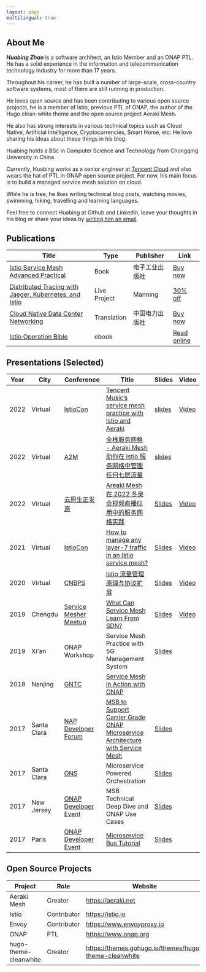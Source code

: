 ```yaml
---
layout: page
multilingual: true
---
```


## About Me

**_Huabing Zhao_** is a software architect, an Istio Member and an ONAP PTL. He has a solid experience in the information and telecommunication technology industry for more than 17 years.

Throughout his career, he has built a number of large-scale, cross-country software systems, most of them are still running in production.

He loves open source and has been contributing to various open source projects, he is a member of Istio, previous PTL of ONAP, the author of the Hugo clean-white theme and the open source project Aeraki Mesh.

He also has strong interests in various technical topics such as Cloud Native, Artificial Intelligence, Cryptocurrencies, Smart Home, etc. He love sharing his ideas about these things in his blog.

Huabing holds a BSc in Computer Science and Technology from Chongqing University in China.

Currently, Huabing works as a senior engineer at [Tencent Cloud](https://cloud.tencent.com/) and also wears the hat of PTL in ONAP open source project. For now, his main focus is to build a managed service mesh solution on cloud.

While he is free, he likes writing technical blog posts, watching movies, swimming, hiking, travelling and learning languages.

Feel free to connect Huabing at Github and Linkedin, leave your thoughts in his blog or share your ideas by [writing him an email](mailto:zhaohuabing@zhaohuabing.com).

## Publications

| Title                                                                                                                                                       | Type         | Publisher      | Link                                                                         |
| ----------------------------------------------------------------------------------------------------------------------------------------------------------- | ------------ | -------------- | ---------------------------------------------------------------------------- |
| [Istio Service Mesh Advanced Practical](https://www.zhaohuabing.com/post/2021-08-26-istio-handbook/)                                                        | Book         | 电子工业出版社 | [Buy now](https://item.jd.com/13200745.html)                                 |
| [Distributed Tracing with Jaeger, Kubernetes, and Istio](https://www.zhaohuabing.com/post/2021-09-08-distributed-tracing-with-jaeger-kubernetes-and-istio/) | Live Project | Manning        | [30% off](https://www.manning.com/liveprojectseries/distributed-tracing-ser) |
| [Cloud Native Data Center Networking](https://zhaohuabing.com/post/2021-08-27-cloud-native-data-center)                                                     | Translation  | 中国电力出版社 | [Buy now](https://item.jd.com/12929975.html)                                 |
| [Istio Operation Bible](http://localhost:1313/post/2021-10-08-istio-operation-bible/)                                                                       | ebook        |                | [Read online](https://istio-operation-bible.aeraki.net/)                     |

## Presentations (Selected)

| Year | City        | Conference                                                                                                                                 | Title                                                                                                                                                                     | Slides                                                                                                                                                                                  | Video                                                |
| ---- | ----------- | ------------------------------------------------------------------------------------------------------------------------------------------ | ------------------------------------------------------------------------------------------------------------------------------------------------------------------------- | --------------------------------------------------------------------------------------------------------------------------------------------------------------------------------------- | ---------------------------------------------------- |
| 2022 | Virtual     | [IstioCon](https://events.istio.io/istiocon-2022)                                                                                          | [Tencent Music’s service mesh practice with Istio and Aeraki](https://events.istio.io/istiocon-2022/sessions/tencent-music-aeraki/)                                       | [slides](/slides/tencent-music-service-mesh-practice-with-istio-and-aeraki.pdf)                                                                                                         | [Video](https://www.youtube.com/watch?v=6t_yPsq4Pi4) |
| 2022 | Virtual     | [A2M](https://a2m.msup.com.cn/course?aid=2699&cid=15382)                                                                                   | [全栈服务网格 - Aeraki Mesh 助你在 Istio 服务网格中管理任何七层流量](https://a2m.msup.com.cn/course?aid=2699&cid=15382)                                                   | [slides](/slides/full-stack-service-mesh-a2m-20220422.pdf)                                                                                                                              |                                                      |
| 2022 | Virtual     | [云原生正发声](https://cloud.tencent.com/developer/salon/live-1403)                                                                        | [Areaki Mesh 在 2022 冬奥会视频直播应用中的服务网格实践](https://mp.weixin.qq.com/s/zp9q99mGyH2VD9Dij2owWg)                                                               | [Slides](http://localhost:1313/img/2022-03-30-aeraki-mesh-winter-olympics-practice/slides.pdf)                                                                                          | [Video](https://youtu.be/uXxatQTKzW8)                |
| 2021 | Virtual     | [IstioCon](https://events.istio.io/istiocon-2021/)                                                                                         | [How to manage any layer-7 traffic in an Istio service mesh?](https://events.istio.io/istiocon-2021/sessions/how-to-manage-any-layer-7-traffic-in-an-istio-service-mesh/) | [Slides](/slides/how-to-manage-any-layer-7-traffic-in-istio.pdf)                                                                                                                        | [Video](https://www.youtube.com/watch?v=sBS4utF68d8) |
| 2020 | Virtual     | [CNBPS](https://www.cnbpa.org/)                                                                                                            | [Istio 流量管理原理与协议扩展](https://cloud.tencent.com/developer/article/1723804)                                                                                       | [Slides](/slides/cnbps2020-istio-aeraki.pdf)                                                                                                                                            | [Video](https://www.youtube.com/watch?v=lB5d4qbZqzU) |
| 2019 | Chengdu     | [Service Mesher Meetup](https://cloudnative.to/blog/service-mesh-meetup-chengdu-20191028/)                                                 | [What Can Service Mesh Learn From SDN?](https://cloudnative.to/blog/service-mesh-meetup-chengdu-20191028/)                                                                | [Slides](/slides/what-can-service-mesh-learn-from-sdn-servicemesher-meetup-20191026.pdf)                                                                                                | [Video](https://youtu.be/nGkxp-2OsKg)                |
| 2019 | Xi'an       | ONAP Workshop                                                                                                                              | Service Mesh Practice with 5G Management System                                                                                                                           | [Slides](/slides/service-mesh-practice-with-5g-management-system-lfn.pdf)                                                                                                               |
| 2018 | Nanjing     | [GNTC](https://www.bagevent.com/event/1624048?aId=)                                                                                        | [Service Mesh in Action with ONAP](https://www.sdnlab.com/22596.html)                                                                                                     |
| 2017 | Santa Clara | [NAP Developer Forum](https://wiki.onap.org/display/DW/ONAP+Beijing+Release+Developer+Forum%2C+Dec.+11-13%2C+2017%2C+Santa+Clara%2C+CA+US) | [MSB to Support Carrier Grade ONAP Microservice Architecture with Service Mesh](https://onapbeijing2017.sched.com/event/D5q2)                                             | [Slides](https://wiki.onap.org/display/DW/MSB+Service+Mesh+Planning?preview=%2F20873876%2F20873874%2FMSB+to+Support+Carrier+Grade+ONAP+Microservice+Architecture+with+Service+Mesh.pdf) |
| 2017 | Santa Clara | [ONS](https://wiki.onap.org/display/DW/ONAP@ONS2017)                                                                                       | Microservice Powered Orchestration                                                                                                                                        | [Slides](https://wiki.onap.org/display/DW/ONAP@ONS2017?preview=%2F3245268%2F3245309%2FMicroservice+Powered+Orchestration+Architecture.pdf)                                              |
| 2017 | New Jersey  | [ONAP Developer Event](https://wiki.onap.org/display/DW/ONAP+Project+Developer+Event%3A+May+2+-+5%2C+2017%2C+Middletown%2C+NJ%2C+USA)      | MSB Technical Deep Dive and ONAP Use Cases                                                                                                                                | [Slides](https://www.slideshare.net/HuabingZhao/msb-depp-dive/)                                                                                                                         |
| 2017 | Paris       | [ONAP Developer Event](https://wiki.onap.org/display/DW/ONAP+Developer+Event+September+25-28%2C+2017%2C+Paris-Saclay%2C+France)            | [Microservice Bus Tutorial](https://wiki.onap.org/display/DW/September+26-28+Topics#September2628Topics-M2)                                                               | [Slides](https://www.slideshare.net/HuabingZhao/microservice-bus-tutorial)                                                                                                              |

## Open Source Projects

| Project               | Role        | Website                                               | GitHub                                               |
| --------------------- | ----------- | ----------------------------------------------------- | ---------------------------------------------------- |
| Aeraki Mesh           | Creator     | https://aeraki.net                                    | http://github.com/aeraki-mesh                        |
| Istio                 | Contributor | https://istio.io                                      | https://github.com/istio/istio                       |
| Envoy                 | Contributor | https://www.envoyproxy.io                             | https://github.com/envoyproxy/envoy                  |
| ONAP                  | PTL         | https://www.onap.org                                  |                                                      |
| hugo-theme-cleanwhite | Creator     | https://themes.gohugo.io/themes/hugo-theme-cleanwhite | https://github.com/zhaohuabing/hugo-theme-cleanwhite |
